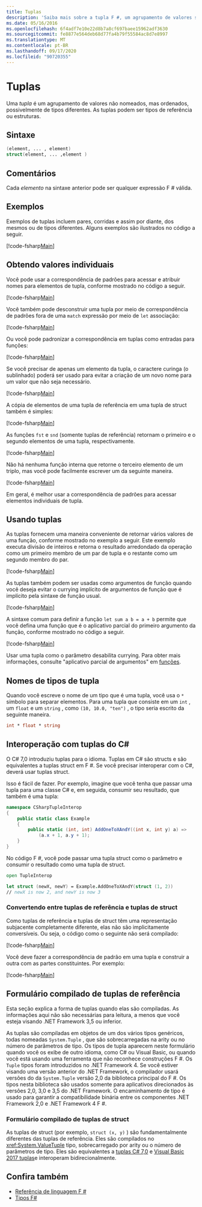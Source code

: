 ```yaml
---
title: Tuplas
description: 'Saiba mais sobre a tupla F #, um agrupamento de valores sem nome, mas ordenados, possivelmente de tipos diferentes.'
ms.date: 05/16/2016
ms.openlocfilehash: 6f4adf7e10e22d8b7a8cf697baee15962adf3630
ms.sourcegitcommit: fe8877e564deb68d77fa4b79f55584ac8d7e8997
ms.translationtype: MT
ms.contentlocale: pt-BR
ms.lasthandoff: 09/17/2020
ms.locfileid: "90720355"
---
```

# <a name="tuples"></a>Tuplas

Uma *tupla* é um agrupamento de valores não nomeados, mas ordenados, possivelmente de tipos diferentes.  As tuplas podem ser tipos de referência ou estruturas.

## <a name="syntax"></a>Sintaxe

```fsharp
(element, ... , element)
struct(element, ... ,element )
```

## <a name="remarks"></a>Comentários

Cada *elemento* na sintaxe anterior pode ser qualquer expressão F # válida.

## <a name="examples"></a>Exemplos

Exemplos de tuplas incluem pares, corridas e assim por diante, dos mesmos ou de tipos diferentes. Alguns exemplos são ilustrados no código a seguir.

[!code-fsharp[Main](~/samples/snippets/fsharp/tuples/basic-examples.fsx#L6-L21)]

## <a name="obtaining-individual-values"></a>Obtendo valores individuais

Você pode usar a correspondência de padrões para acessar e atribuir nomes para elementos de tupla, conforme mostrado no código a seguir.

[!code-fsharp[Main](~/samples/snippets/fsharp/tuples/basic-examples.fsx#L27-L29)]

Você também pode desconstruir uma tupla por meio de correspondência de padrões fora de uma `match` expressão por meio de  `let` associação:

[!code-fsharp[Main](~/samples/snippets/fsharp/tuples/basic-examples.fsx#L34-L37)]

Ou você pode padronizar a correspondência em tuplas como entradas para funções:

[!code-fsharp[Main](~/samples/snippets/fsharp/tuples/basic-examples.fsx#L43-L47)]

Se você precisar de apenas um elemento da tupla, o caractere curinga (o sublinhado) poderá ser usado para evitar a criação de um novo nome para um valor que não seja necessário.

[!code-fsharp[Main](~/samples/snippets/fsharp/tuples/basic-examples.fsx#L53-L54)]

A cópia de elementos de uma tupla de referência em uma tupla de struct também é simples:

[!code-fsharp[Main](~/samples/snippets/fsharp/tuples/basic-examples.fsx#L62-L66)]

As funções `fst` e `snd` (somente tuplas de referência) retornam o primeiro e o segundo elementos de uma tupla, respectivamente.

[!code-fsharp[Main](~/samples/snippets/fsharp/tuples/basic-examples.fsx#L72-L73)]

Não há nenhuma função interna que retorne o terceiro elemento de um triplo, mas você pode facilmente escrever um da seguinte maneira.

[!code-fsharp[Main](~/samples/snippets/fsharp/tuples/basic-examples.fsx#L78-L78)]

Em geral, é melhor usar a correspondência de padrões para acessar elementos individuais de tupla.

## <a name="using-tuples"></a>Usando tuplas

As tuplas fornecem uma maneira conveniente de retornar vários valores de uma função, conforme mostrado no exemplo a seguir. Este exemplo executa divisão de inteiros e retorna o resultado arredondado da operação como um primeiro membro de um par de tupla e o restante como um segundo membro do par.

[!code-fsharp[Main](~/samples/snippets/fsharp/tuples/basic-examples.fsx#L83-L86)]

As tuplas também podem ser usadas como argumentos de função quando você deseja evitar o currying implícito de argumentos de função que é implícito pela sintaxe de função usual.

[!code-fsharp[Main](~/samples/snippets/fsharp/tuples/basic-examples.fsx#L88-L88)]

A sintaxe comum para definir a função `let sum a b = a + b` permite que você defina uma função que é o aplicativo parcial do primeiro argumento da função, conforme mostrado no código a seguir.

[!code-fsharp[Main](~/samples/snippets/fsharp/tuples/basic-examples.fsx#L90-L94)]

Usar uma tupla como o parâmetro desabilita currying. Para obter mais informações, consulte "aplicativo parcial de argumentos" em [funções](./functions/index.md).

## <a name="names-of-tuple-types"></a>Nomes de tipos de tupla

Quando você escreve o nome de um tipo que é uma tupla, você usa o `*` símbolo para separar elementos. Para uma tupla que consiste em um `int` , um `float` e um `string` , como `(10, 10.0, "ten")` , o tipo seria escrito da seguinte maneira.

```fsharp
int * float * string
```

## <a name="interoperation-with-c-tuples"></a>Interoperação com tuplas do C#

O C# 7,0 introduziu tuplas para o idioma.  Tuplas em C# são structs e são equivalentes a tuplas struct em F #.  Se você precisar interoperar com o C#, deverá usar tuplas struct.

Isso é fácil de fazer.  Por exemplo, imagine que você tenha que passar uma tupla para uma classe C# e, em seguida, consumir seu resultado, que também é uma tupla:

```csharp
namespace CSharpTupleInterop
{
    public static class Example
    {
        public static (int, int) AddOneToXAndY((int x, int y) a) =>
            (a.x + 1, a.y + 1);
    }
}
```

No código F #, você pode passar uma tupla struct como o parâmetro e consumir o resultado como uma tupla de struct.

```fsharp
open TupleInterop

let struct (newX, newY) = Example.AddOneToXAndY(struct (1, 2))
// newX is now 2, and newY is now 3
```

### <a name="converting-between-reference-tuples-and-struct-tuples"></a>Convertendo entre tuplas de referência e tuplas de struct

Como tuplas de referência e tuplas de struct têm uma representação subjacente completamente diferente, elas não são implicitamente conversíveis.  Ou seja, o código como o seguinte não será compilado:

[!code-fsharp[Main](~/samples/snippets/fsharp/tuples/interop.fsx#L5-L12)]

Você deve fazer a correspondência de padrão em uma tupla e construir a outra com as partes constituintes.  Por exemplo:

[!code-fsharp[Main](~/samples/snippets/fsharp/tuples/interop.fsx#L18-L22)]

## <a name="compiled-form-of-reference-tuples"></a>Formulário compilado de tuplas de referência

Esta seção explica a forma de tuplas quando elas são compiladas.  As informações aqui não são necessárias para leitura, a menos que você esteja visando .NET Framework 3,5 ou inferior.

As tuplas são compiladas em objetos de um dos vários tipos genéricos, todas nomeadas `System.Tuple` , que são sobrecarregadas na arity ou no número de parâmetros de tipo. Os tipos de tupla aparecem neste formulário quando você os exibe de outro idioma, como C# ou Visual Basic, ou quando você está usando uma ferramenta que não reconhece construções F #. Os `Tuple` tipos foram introduzidos no .NET Framework 4. Se você estiver visando uma versão anterior do .NET Framework, o compilador usará versões do da `System.Tuple` versão 2,0 da biblioteca principal do F #. Os tipos nesta biblioteca são usados somente para aplicativos direcionados às versões 2,0, 3,0 e 3,5 do .NET Framework. O encaminhamento de tipo é usado para garantir a compatibilidade binária entre os componentes .NET Framework 2,0 e .NET Framework 4 F #.

### <a name="compiled-form-of-struct-tuples"></a>Formulário compilado de tuplas de struct

As tuplas de struct (por exemplo, `struct (x, y)` ) são fundamentalmente diferentes das tuplas de referência.  Eles são compilados no <xref:System.ValueTuple> tipo, sobrecarregado por arity ou o número de parâmetros de tipo.  Eles são equivalentes a [tuplas C# 7,0](../../csharp/language-reference/builtin-types/value-tuples.md) e [Visual Basic 2017 tuplas](../../visual-basic/programming-guide/language-features/data-types/tuples.md)e interoperam bidirecionalmente.

## <a name="see-also"></a>Confira também

- [Referência de linguagem F #](index.md)
- [Tipos F#](fsharp-types.md)
